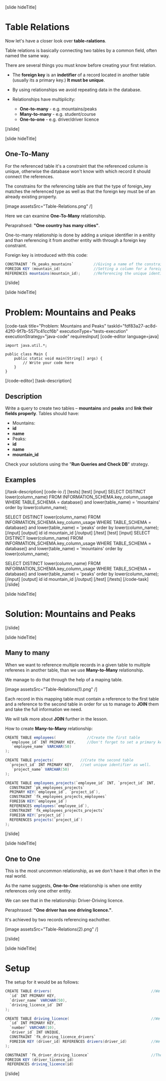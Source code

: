 [slide hideTitle]

# Table Relations

Now let's have a closer look over **table-ralations**.

Table relations is basically connecting two tables by a common field, often named the same way.

There are several things you must know before creating your first relation.

- The **foreign key** is an **indetifier** of a record located in another table (usually its a primary key.) **It must be unique**.


- By using relationships we avoid repeating data in the database.


- Relationships have multiplicity:


    - **One-to-many** - e.g. mountains/peaks
    - **Many-to-many** - e.g. student/course
    - **One-to-one** - e.g. driver/driver licence

[/slide]

[slide hideTitle]

## One-To-Many

For the referenced table it's a constraint that the referenced column is unique, otherwise the database won't know with which record it should connect the references. 

 
The constrains for the referencing table are that the type of foreign_key matches the referenced type as well as that the foreign key must be of an already existing property.

[image assetsSrc="Table-Relations.png" /]

Here we can examine **One-To-Many** relationship.

Peraprahsed: **"One country has many cities"**.

One-to-many relationship is done by adding a unique identifier in a enitity and than referencing it from another entity with through a foreign key constraint.

Foreign key is introduced with this code:
``` java 
CONSTRAINT `fk_peaks_mountains`         //Giving a name of the constraint/foreign key by convention starting with "fk".
FOREIGN KEY (mountain_id)               //Setting a column for a foreign key.
REFERENCES mountains(mountain_id);      //Referencing the unique identifier in another column.
```

[/slide]

[slide hideTitle]

# Problem: Mountains and Peaks
[code-task title="Problem: Mountains and Peaks" taskId="fdf83a27-ac8d-42f0-9f7b-5571c41ccf6b" executionType="tests-execution" executionStrategy="java-code" requiresInput]
[code-editor language=java]
```
import java.util.*;

public class Main {
    public static void main(String[] args) {
        // Write your code here
    }
}
```
[/code-editor]
[task-description]
## Description
Write a query to create two tables – **mountains** and **peaks** and **link their fields properly**. Tables should have:

-	Mountains:
  -	**id** 
  -	**name**
-	Peaks: 
  - **id**
  -	**name**
  -	**mountain_id**

Check your solutions using the "**Run Queries and Check DB**" strategy.

## Examples


[/task-description]
[code-io /]
[tests]
[test]
[input]
SELECT DISTINCT lower(column_name)
FROM INFORMATION_SCHEMA.key_column_usage
WHERE TABLE_SCHEMA = database()
  and lower(table_name) = 'mountains'
order by lower(column_name);


SELECT DISTINCT lower(column_name)
FROM INFORMATION_SCHEMA.key_column_usage
WHERE TABLE_SCHEMA = database()
  and lower(table_name) = 'peaks'
order by lower(column_name);
[/input]
[output]
id
id
mountain_id
[/output]
[/test]
[test]
[input]
SELECT DISTINCT lower(column_name)
FROM INFORMATION_SCHEMA.key_column_usage
WHERE TABLE_SCHEMA = database()
  and lower(table_name) = 'mountains'
order by lower(column_name);


SELECT DISTINCT lower(column_name)
FROM INFORMATION_SCHEMA.key_column_usage
WHERE TABLE_SCHEMA = database()
  and lower(table_name) = 'peaks'
order by lower(column_name);
[/input]
[output]
id
id
mountain_id
[/output]
[/test]
[/tests]
[/code-task]
[/slide]

[slide hideTitle]

# Solution: Mountains and Peaks

[/slide]

[slide hideTitle]

## Many to many

When we want to reference multiple records in a given table to multiple referenes in another table, than we use **Many-to-Many** relationship.

We manage to do that through the help of a maping table.

[image assetsSrc="Table-Relations(1).png" /]

Each record in this mapping table must contain a reference to the first table and a reference to the second table in order for us to manage to **JOIN** them and take the full information we need.

We will talk more about **JOIN** further in the lesson.

How to create **Many-to-Many** relationship:

```java
CREATE TABLE employees(              //Create the first table
  `employee_id` INT PRIMARY KEY,     //Don't forget to set a primary key
   `employee_name` VARCHAR(50)
);

CREATE TABLE projects(            //Crate the second table
  `project_id` INT PRIMARY KEY,   //set unique identifier as well.
   `project_name` VARCHAR(50)
);

CREATE TABLE employees_projects(`employee_id` INT, `project_id` INT,    //Create the mapping table
  CONSTRAINT `pk_employees_projects`                                    //with foreign keys referencing to both tables
  PRIMARY KEY(`employee_id`, `project_id`),                             //don't forget that you can't add entities to the table
  CONSTRAINT `fk_employees_projects_employees`                          //which don't already exist as records in their original tables.
  FOREIGN KEY(`employee_id`)
  REFERENCES employees(`employee_id`),
  CONSTRAINT `fk_employees_projects_projects`
  FOREIGN KEY(`project_id`)
  REFERENCES projects(`project_id`)
);
```

[/slide]

[slide hideTitle]

## One to One

This is the most uncommon relationship, as we don't have it that often in the real world. 

As the name suggests, **One-to-One** relationship is when one entity references only one other entity.

We can see that in the relationship: Driver-Driving licence.

Peraphrased: **"One driver has one driving licence."**.

It's achieved by two records referencing eachother. 

[image assetsSrc="Table-Relations(2).png" /]

[/slide]


[slide hideTitle]

# Setup

The setup for it would be as follows:

```java
CREATE TABLE drivers(                                             //We create the first table                  
  `id` INT PRIMARY KEY,
  `driver_name` VARCHAR(50),
  `driving_licence_id` INT
);

CREATE TABLE driving_licence(                                     //We create the second table.
  `id` INT PRIMARY KEY,
  `number` VARCHAR(10),
  `driver_id` INT UNIQUE,
  CONSTRAINT `fk_driving_licence_drivers` 
  FOREIGN KEY (driver_id) REFERENCES drivers(driver_id)           //We set the first foreign key constraint.
);

CONSTRAINT `fk_driver_driving_licence`                            //Then we set the other constraint.
FOREIGN KEY (driver_licence_id)
 REFERENCES driving_licence(id)
 ```
[/slide]
